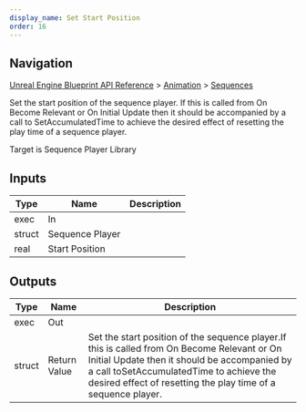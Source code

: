 ```yaml
---
display_name: Set Start Position
order: 16
---
```

## Navigation

[Unreal Engine Blueprint API Reference](https://dev.epicgames.com/documentation/en-us/unreal-engine/BlueprintAPI) > [Animation](https://dev.epicgames.com/documentation/en-us/unreal-engine/BlueprintAPI/Animation) > [Sequences](https://dev.epicgames.com/documentation/en-us/unreal-engine/BlueprintAPI/Animation/Sequences)

Set the start position of the sequence player.
If this is called from On Become Relevant or On Initial Update then it should be accompanied by a call to
SetAccumulatedTime to achieve the desired effect of resetting the play time of a sequence player.

Target is Sequence Player Library

## Inputs

| Type | Name | Description |
| --- | --- | --- |
| exec | In |  |
| struct | Sequence Player |  |
| real | Start Position |  |

## Outputs

| Type | Name | Description |
| --- | --- | --- |
| exec | Out |  |
| struct | Return Value | Set the start position of the sequence player.If this is called from On Become Relevant or On Initial Update then it should be accompanied by a call toSetAccumulatedTime to achieve the desired effect of resetting the play time of a sequence player. |
